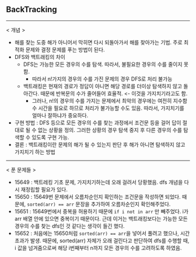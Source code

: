 ## BackTracking

---

< 개념 >

- 해를 찾는 도중 해가 아니어서 막히면 다시 되돌아가서 해를 찾아가는 기법. 주로 최적화 문제와 결정 문제를 푸는 방법이 된다.
- DFS와 백트래킹의 차이
  - DFS는 가능한 모든 경우의 수를 탐색. 따라서, 불필요한 경우의 수를 줄이지 못함.
    - 따라서 n!가지의 경우의 수를 가진 문제의 경우 DFS로 처리 불가능
  - 백트래킹은 현재의 경로가 정답이 아니면 해당 경로를 더이상 탐색하지 않고 돌아간다. 때문에 반복문의 수가 줄어들어 효율적. <- 이것을 가지치기라고도 함.
    - 그러나, n!의 경우의 수를 가지는 문제에서 최악의 경우에는 여전히 지수함수 시간을 필요로 하므로 처리가 불가능할 수도 있음. 따라서, 가지치기를 얼마나 잘하냐가 중요하다.
- 구현 방법 : DFS 등으로 모든 경우의 수를 찾는 과정에서 조건문 등을 걸어 답이 절대로 될 수 없는 상황을 정의. 그러한 상황의 경우 탐색 중지 후 다른 경우의 수를 탐색할 수 있도록 구현 가능.
- 결론 : 백트래킹이란 문제의 해가 될 수 있는지 판단 후 해가 아니면 탐색하지 않고 가지치기 하는 방법

---

< 푼 문제들 >

- 15649 : 백트레킹 기초 문제, 가지치기하는데 오래 걸려서 당황했음. dfs 개념을 다시 재정립할 필요가 있다.
- 15650 : 15649번 문제에서 오름차순인지 확인하는 조건문을 작성하면 되었다. 때문에, `sorted(arr) == arr` 문장을 추가하여 오름차순인지 확인해주었다.
- 15651 : 15649번에서 중복을 허용하기 때문에 `if i not in arr` 만 빼주었다. i가 arr 배열 안에 있으면 중복이기 때문이다. 근데 이거는 백트래킹보다는 가능한 모든 경우의 수를 찾는 dfs인 것 같다는 생각이 들긴 했다.
- 15652 : 처음에는 15650처럼 `sorted(arr) == arr`을 넣어서 풀려고 했으나, 시간초과가 발생. 때문에, sorted(arr) 자체가 오래 걸린다고 판단하여 dfs를 수행할 때, i 값을 넘겨줌으로써 해당 i번째부터 n까지 모든 경우의 수를 고려하도록 하였음.
